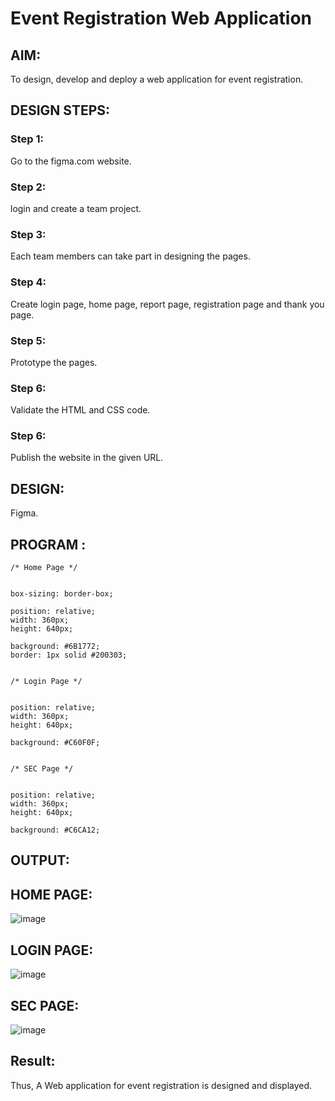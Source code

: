 # Event Registration Web Application

## AIM:
To design, develop and deploy a web application for event registration.

## DESIGN STEPS:

### Step 1:

Go to the figma.com website.

### Step 2:

login and create a team project.

### Step 3:

Each team members can take part in designing the pages.

### Step 4:

Create login page, home page, report page, registration page and thank you page.

### Step 5:

Prototype the pages.

### Step 6:

Validate the HTML and CSS code.

### Step 6:

Publish the website in the given URL.

## DESIGN:

Figma.

## PROGRAM :
```
/* Home Page */


box-sizing: border-box;

position: relative;
width: 360px;
height: 640px;

background: #6B1772;
border: 1px solid #200303;


/* Login Page */


position: relative;
width: 360px;
height: 640px;

background: #C60F0F;


/* SEC Page */


position: relative;
width: 360px;
height: 640px;

background: #C6CA12;

```
## OUTPUT:
## HOME PAGE:
![image](https://github.com/VARSHINI22009118/event-registration/assets/119401150/24f12396-9c8a-4741-b93f-b0dac36ad3e9)
## LOGIN PAGE:
![image](https://github.com/VARSHINI22009118/event-registration/assets/119401150/6da3bacd-0113-41c6-a590-ecdbaf9d7a4f)
## SEC PAGE:
![image](https://github.com/VARSHINI22009118/event-registration/assets/119401150/86dc6afa-1598-446a-af23-dd848322b4f2)


## Result:
Thus, A Web application for event registration is designed and displayed.

